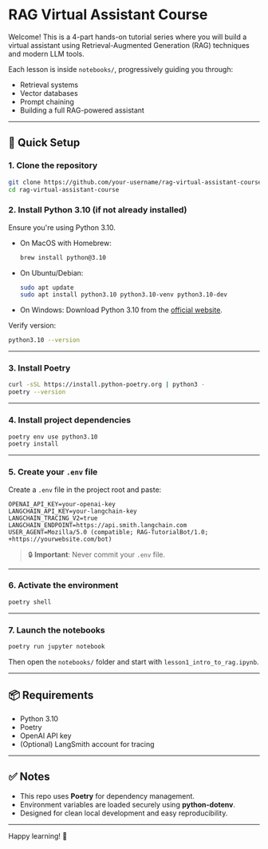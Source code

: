 
# RAG Virtual Assistant Course

Welcome! This is a 4-part hands-on tutorial series where you will build a virtual assistant using Retrieval-Augmented Generation (RAG) techniques and modern LLM tools.

Each lesson is inside `notebooks/`, progressively guiding you through:

- Retrieval systems
- Vector databases
- Prompt chaining
- Building a full RAG-powered assistant

---

## 🚀 Quick Setup

### 1. Clone the repository

```bash
git clone https://github.com/your-username/rag-virtual-assistant-course.git
cd rag-virtual-assistant-course
```

### 2. Install Python 3.10 (if not already installed)

Ensure you're using Python 3.10.

- On MacOS with Homebrew:
  ```bash
  brew install python@3.10
  ```

- On Ubuntu/Debian:
  ```bash
  sudo apt update
  sudo apt install python3.10 python3.10-venv python3.10-dev
  ```

- On Windows:
  Download Python 3.10 from the [official website](https://www.python.org/downloads/release/python-3100/).

Verify version:

```bash
python3.10 --version
```

---

### 3. Install Poetry

```bash
curl -sSL https://install.python-poetry.org | python3 -
poetry --version
```

---

### 4. Install project dependencies

```bash
poetry env use python3.10
poetry install
```

---

### 5. Create your `.env` file

Create a `.env` file in the project root and paste:

```env
OPENAI_API_KEY=your-openai-key
LANGCHAIN_API_KEY=your-langchain-key
LANGCHAIN_TRACING_V2=true
LANGCHAIN_ENDPOINT=https://api.smith.langchain.com
USER_AGENT=Mozilla/5.0 (compatible; RAG-TutorialBot/1.0; +https://yourwebsite.com/bot)
```

> 🔒 **Important**: Never commit your `.env` file.

---

### 6. Activate the environment

```bash
poetry shell
```

---

### 7. Launch the notebooks

```bash
poetry run jupyter notebook
```
Then open the `notebooks/` folder and start with `lesson1_intro_to_rag.ipynb`.

---

## 📦 Requirements

- Python 3.10
- Poetry
- OpenAI API key
- (Optional) LangSmith account for tracing

---

## ✅ Notes

- This repo uses **Poetry** for dependency management.
- Environment variables are loaded securely using **python-dotenv**.
- Designed for clean local development and easy reproducibility.

---

Happy learning! 🚀
